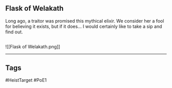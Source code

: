 ## Flask of Welakath
Long ago, a traitor was promised this mythical elixir. We consider her a fool for
believing it exists, but if it does... I would certainly like to take a sip and find out.
## 
![[Flask of Welakath.png]]

---
## Tags
#HeistTarget
#PoE1 